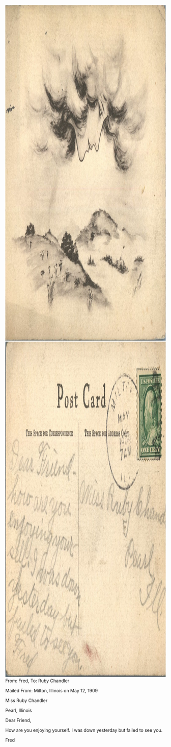 <html><body><a href="/wp-content/uploads/2014/05/postcard-2014-20140508_18105088_0248.jpg"><img class="alignnone size-full wp-image-676" src="/wp-content/uploads/2014/05/postcard-2014-20140508_18105088_0248.jpg" alt="postcard-2014-20140508_18105088_0248" width="1520" height="1051"></a> <a href="/wp-content/uploads/2014/05/postcard-2014-20140508_18105904_0249.jpg"><img class="alignnone size-full wp-image-677" src="/wp-content/uploads/2014/05/postcard-2014-20140508_18105904_0249.jpg" alt="postcard-2014-20140508_18105904_0249" width="1549" height="1051"></a>From: Fred, To: Ruby Chandler

Mailed From: Milton, Illinois on May 12, 1909



Miss Ruby Chandler

Pearl, Illinois



Dear Friend,

How are you enjoying yourself. I was down yesterday but failed to see you.

Fred</body></html>